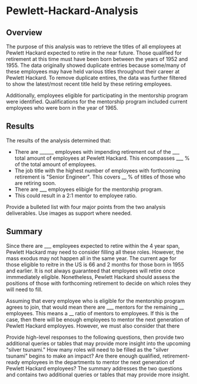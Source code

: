 # Pewlett-Hackard-Analysis

## Overview
The purpose of this analysis was to retrieve the titles of all employees at Pewlett Hackard expected to retire in the near future. Those qualified for retirement at this time must have been born between the years of 1952 and 1955. The data originally showed duplicate entries because some/many of these employees may have held various titles throughout their career at Pewlett Hackard. To remove duplicate entires, the data was further filtered to show the latest/most recent title held by these retiring employees.

Additionally, employees eligible for participating in the mentorship program were identified. Qualifications for the mentorship program included current employees who were born in the year of 1965.

## Results
The results of the analysis determined that:
- There are ______ employees with impending retirement out of the ___ total amount of employees at Pewlett Hackard. This encompasses ___ % of the total amount of employees.
- The job title with the highest number of employees with forthcoming retirement is "Senior Engineer". This covers __ % of titles of those who are retiring soon. 
- There are ___ employees elibigle for the mentorship program.
- This could result in a 2:1 mentor to employee ratio. 



Provide a bulleted list with four major points from the two analysis deliverables. Use images as support where needed.

## Summary
Since there are ___ employees expected to retire within the 4 year span, Pewlett Hackard may need to consider filling all these roles. However, the mass exodus may not happen all in the same year. The current age for those eligible to reitre in the US is 66 and 2 months for those born in 1955 and earlier. It is not always guaranteed that employees will retire once immmediately eligible. Nonetheless, Pewlett Hackard should assess the positions of those with forthcoming retirement to decide on which roles they will need to fill. 

Assuming that every employee who is eligible for the mentorship program agrees to join, that would mean there are ___ mentors for the remaining __ employees. This means a __ ratio of mentors to employees. If this is the case, then there will be enough employees to mentor the next generation of Pewlett Hackard employyes. However, we must also consider that there 




Provide high-level responses to the following questions, then provide two additional queries or tables that may provide more insight into the upcoming "silver tsunami."
How many roles will need to be filled as the "silver tsunami" begins to make an impact?
Are there enough qualified, retirement-ready employees in the departments to mentor the next generation of Pewlett Hackard employees?
The summary addresses the two questions and contains two additional queries or tables that may provide more insight.
